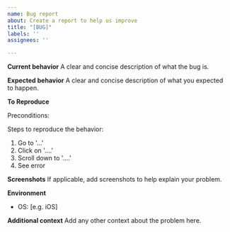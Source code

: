 ```yaml
---
name: Bug report
about: Create a report to help us improve
title: "[BUG]"
labels: ''
assignees: ''

---
```


**Current behavior**
A clear and concise description of what the bug is.

**Expected behavior**
A clear and concise description of what you expected to happen.

**To Reproduce**

Preconditions: <!-- If applicable -->

Steps to reproduce the behavior:
1. Go to '...'
2. Click on '....'
3. Scroll down to '....'
4. See error

**Screenshots**
If applicable, add screenshots to help explain your problem.

**Environment**
 - OS: [e.g. iOS]
<!-- Add if Applicable -->
 <!-- - Browser [e.g. chrome, safari] -->
 <!-- - NPM [e.g. 22] -->
 <!-- - Node [e.g. 22] -->
 <!-- - DotNet [e.g. 22] -->

**Additional context**
Add any other context about the problem here.

